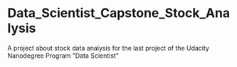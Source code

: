 # Data_Scientist_Capstone_Stock_Analysis
A project about stock data analysis for the last project of the Udacity Nanodegree Program "Data Scientist"
